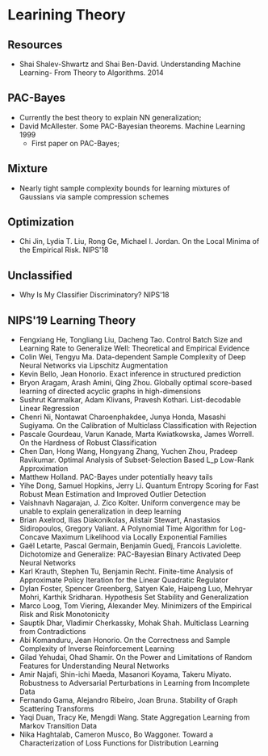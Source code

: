# Learining Theory

## Resources
- Shai Shalev-Shwartz and Shai Ben-David. Understanding Machine Learning- From Theory to Algorithms. 2014

## PAC-Bayes
- Currently the best theory to explain NN generalization;
- David McAllester. Some PAC-Bayesian theorems. Machine Learning 1999
	- First paper on PAC-Bayes;

## Mixture
- Nearly tight sample complexity bounds for learning mixtures of Gaussians via sample compression schemes

## Optimization
- Chi Jin, Lydia T. Liu, Rong Ge, Michael I. Jordan. On the Local Minima of the Empirical Risk. NIPS'18

## Unclassified
- Why Is My Classifier Discriminatory? NIPS'18

## NIPS'19 Learning Theory
- Fengxiang He, Tongliang Liu, Dacheng Tao. Control Batch Size and Learning Rate to Generalize Well: Theoretical and Empirical Evidence
- Colin Wei, Tengyu Ma. Data-dependent Sample Complexity of Deep Neural Networks via Lipschitz Augmentation
- Kevin Bello, Jean Honorio. Exact inference in structured prediction
- Bryon Aragam, Arash Amini, Qing Zhou. Globally optimal score-based learning of directed acyclic graphs in high-dimensions
- Sushrut Karmalkar, Adam Klivans, Pravesh Kothari. List-decodable Linear Regression
- Chenri Ni, Nontawat Charoenphakdee, Junya Honda, Masashi Sugiyama. On the Calibration of Multiclass Classification with Rejection
- Pascale Gourdeau, Varun Kanade, Marta Kwiatkowska, James Worrell. On the Hardness of Robust Classification
- Chen Dan, Hong Wang, Hongyang Zhang, Yuchen Zhou, Pradeep Ravikumar. Optimal Analysis of Subset-Selection Based L_p Low-Rank Approximation
- Matthew Holland. PAC-Bayes under potentially heavy tails
- Yihe Dong, Samuel Hopkins, Jerry Li. Quantum Entropy Scoring for Fast Robust Mean Estimation and Improved Outlier Detection
- Vaishnavh Nagarajan, J. Zico Kolter. Uniform convergence may be unable to explain generalization in deep learning
- Brian Axelrod, Ilias Diakonikolas, Alistair Stewart, Anastasios Sidiropoulos, Gregory Valiant. A Polynomial Time Algorithm for Log-Concave Maximum Likelihood via Locally Exponential Families
- Gaël Letarte, Pascal Germain, Benjamin Guedj, Francois Laviolette. Dichotomize and Generalize: PAC-Bayesian Binary Activated Deep Neural Networks
- Karl Krauth, Stephen Tu, Benjamin Recht. Finite-time Analysis of Approximate Policy Iteration for the Linear Quadratic Regulator
- Dylan Foster, Spencer Greenberg, Satyen Kale, Haipeng Luo, Mehryar Mohri, Karthik Sridharan. Hypothesis Set Stability and Generalization
- Marco Loog, Tom Viering, Alexander Mey. Minimizers of the Empirical Risk and Risk Monotonicity
- Sauptik Dhar, Vladimir Cherkassky, Mohak Shah. Multiclass Learning from Contradictions
- Abi Komanduru, Jean Honorio. On the Correctness and Sample Complexity of Inverse Reinforcement Learning
- Gilad Yehudai, Ohad Shamir. On the Power and Limitations of Random Features for Understanding Neural Networks
- Amir Najafi, Shin-ichi Maeda, Masanori Koyama, Takeru Miyato. Robustness to Adversarial Perturbations in Learning from Incomplete Data
- Fernando Gama, Alejandro Ribeiro, Joan Bruna. Stability of Graph Scattering Transforms
- Yaqi Duan, Tracy Ke, Mengdi Wang. State Aggregation Learning from Markov Transition Data
- Nika Haghtalab, Cameron Musco, Bo Waggoner. Toward a Characterization of Loss Functions for Distribution Learning
